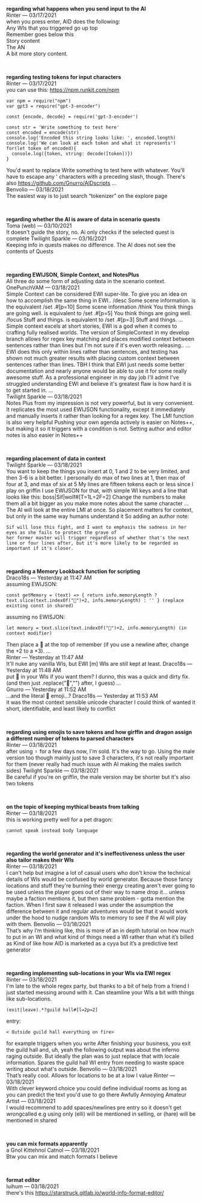 **regarding what happens when you send input to the AI** <br />
Rinter — 03/17/2021 <br />
when you press enter, AID does the following: <br />
Any WIs that you triggered go up top <br />
Remember goes below this <br />
Story content <br />
The AN <br />
A bit more story content.

<br />

**regarding testing tokens for input characters** <br />
Rinter — 03/17/2021 <br />
you can use this:
https://npm.runkit.com/npm
```
var npm = require("npm")
var gpt3 = require("gpt-3-encoder")

const {encode, decode} = require('gpt-3-encoder')

const str = 'Write something to test here'
const encoded = encode(str)
console.log('Encoded this string looks like: ', encoded.length)
console.log('We can look at each token and what it represents')
for(let token of encoded){
  console.log({token, string: decode([token])})
}
```
You'd want to replace Write something to test here with whatever. You'll have to escape any ' characters with a preceding slash, though.
There's also https://github.com/Gnurro/AIDscripts
...<br />
Benvolio — 03/18/2021 <br />
The easiest way is to just search “tokenizer” on the explore page

<br />

**regarding whether the AI is aware of data in scenario quests** <br />
Toma (web) — 03/10/2021 <br />
It doesn't guide the story, no. Ai only checks if the selected quest is complete
Twilight Sparkle — 03/16/2021 <br />
Keeping info in quests makes no difference. The AI does not see the contents of Quests

<br />

**regarding EWIJSON, Simple Context, and NotesPlus** <br />
All three do some form of adjusting data in the scenario context.
OnePunchVAM — 03/18/2021 <br />
Simple Context can be considered EWI super-lite.
To give you an idea on how to accomplish the same thing in EWI..
/desc Some scene information. is the equivalent /set .#[p=10] Some scene information
/think You think things are going well. is equivalent to /set .#[p=5] You think things are going well.
/focus Stuff and things. is equivalent to /set .#[p=3] Stuff and things.
... <br />
Simple context excels at short stories, EWI is a god when it comes to crafting fully realised worlds.
The version of SimpleContext in my develop branch allows for regex key matching and places modified context between sentences rather than lines 
but I'm not sure if it's even worth releasing..
... <br />
EWI does this only within lines rather than sentences, and testing has shown not much greater results with placing custom context between sentences rather than lines.
TBH I think that EWI just needs some better documentation and nearly anyone would be able to use it for some really awesome stuff.
As a professional engineer in my day job I'll admit I've struggled understanding EWI and believe it's greatest flaw is how hard it is to get started in.
... <br />
Twilight Sparkle — 03/18/2021 <br />
Notes Plus from my impression is not very powerful, but is very convenient. It replicates the most used EWIJSON functionality, 
except it immediately and manually inserts it rather than looking for a regex key.  The LMI function is also very helpful
Pushing your own agenda actively is easier on Notes++, but making it so it triggers with a condition is not. Setting author and editor notes is also easier in Notes++

<br />

**regarding placement of data in context** <br />
Twilight Sparkle — 03/18/2021 <br />
You want to keep the things you insert at 0, 1 and 2 to be very limited, and then 3-6 is a bit better.
I personally do max of two lines at 1, then max of four at 3, and max of six at 5
My lines are fifteen tokens each or less since I play on griffin
I use EWIJSON for that, with simple WI keys and a line that looks like this: boss|Sif|wolf#[T=1L=2F=2]
Change the numbers to make them all a bit bigger as you make more notes about the same character
... <br />
The AI will look at the entire LMI at once.
So placement matters for context, but only in the same way humans understand it
So adding an author note:
```
Sif will lose this fight, and I want to emphasis the sadness in her eyes as she fails to protect the grave of 
her former master will trigger regardless of whether that's the next line or four lines after, but it's more likely to be regarded as important if it's closer.
```

<br />

**regarding a Memory Lookback function for scripting** <br />
Draco18s — Yesterday at 11:47 AM <br />
assuming EWIJSON:
```
const getMemory = (text) => { return info.memoryLength ? text.slice(text.indexOf("📝")+2, info.memoryLength) : '' } (replace existing const in shared)
```
assuming no EWISJON:
```
let memory = text.slice(text.indexOf("📝")+2, info.memoryLength) (in context modifier)
```
Then place a 📝 at the top of remember (if you use a newline after, change the +2 to a +3).
... <br />
Rinter — Yesterday at 11:47 AM <br />
It'll nuke any vanilla WIs, but EWI [m] WIs are still kept at least.
Draco18s — Yesterday at 11:48 AM <br />
put 📝 in your WIs if you want them? I dunno, this was a quick and dirty fix.
(and then just .replace("📝","") after, I guess)
... <br />
Gnurro — Yesterday at 11:52 AM <br />
...and the literal :pencil: emoji...?
Draco18s — Yesterday at 11:53 AM <br />
it was the most context sensible unicode character I could think of
wanted it short, identifiable, and least likely to conflict

<br />

**regarding using emojis to save tokens and how girffin and dragon assign a different number of tokens to parsed characters** <br />
Rinter — 03/18/2021 <br />
after using ♀ for a few days now, I'm sold. It's the way to go. Using the male version too though mainly just to save 3 characters,
it's not really important for them (never really had much issue with AI making the males switch sides)
Twilight Sparkle — 03/18/2021 <br />
Be careful if you're on griffin, the male version may be shorter but it's also two tokens

<br />

**on the topic of keeping mythical beasts from talking** <br />
Rinter — 03/18/2021 <br />
this is working pretty well for a pet dragon:
```
cannot speak instead body language
```

<br />

**regarding the world generator and it's ineffectiveness unless the user also tailor makes their WIs** <br />
Rinter — 03/18/2021 <br />
I can't help but imagine a lot of casual users who don't know the technical details of WIs would be confused by world generator.
Because those fancy locations and stuff they're burning their energy creating aren't ever going to be used unless the player goes out of their way to name drop it...
unless maybe a faction mentions it, but then same problem - gotta mention the faction.
When I first saw it released I was under the assumption the difference between it and
regular adventures would be that it would work under the hood to nudge random WIs to memory to see if the AI will play with them.
Benvolio — 03/18/2021 <br />
That’s why I’m thinking like, this is more of an in depth tutorial on how much to put in an WI and what kind of things need a WI rather than what it’s billed as
Kind of like how AID is marketed as a cyya but it’s a predictive text generator

<br />

**regarding implementing sub-locations in your WIs via EWI regex** <br />
Rinter — 03/18/2021 <br />
I'm late to the whole regex party, but thanks to a bit of help from a friend I just started messing around with it. Can steamline your WIs a bit with things like sub-locations.
```
(exit|leave).*?guild hall#[l=2p=2]
```
entry:
```
< Outside guild hall everything on fire>
```
for example triggers when you write After finishing your business, you exit the guild hall
and, uh, yeah the following output was about the inferno raging outside. But ideally the plan was to just replace that with locale information.
Spares the guild hall WI entry from needing to waste space writing about what's outside.
Benvolio — 03/18/2021 <br />
That’s really cool. Allows for locations to be at a low l value
Rinter — 03/18/2021 <br />
With clever keyword choice you could define individual rooms as long as you can predict the text you'd use to go there
Awfully Annoying Amateur Artist — 03/18/2021 <br />
I would recommend to add spaces/newlines pre entry so it doesn't get wrongcalled
e.g using only (elli) will be mentioned in selling, or (hare) will be mentioned in shared

<br />

**you can mix formats apparently** <br />
a Gnol Kittehnol Catnol — 03/18/2021 <br />
Btw you can mix and match formats I believe

<br />

**format editor** <br />
luihum — 03/18/2021 <br />
there's this https://starstruck.gitlab.io/world-info-format-editor/

<br />


